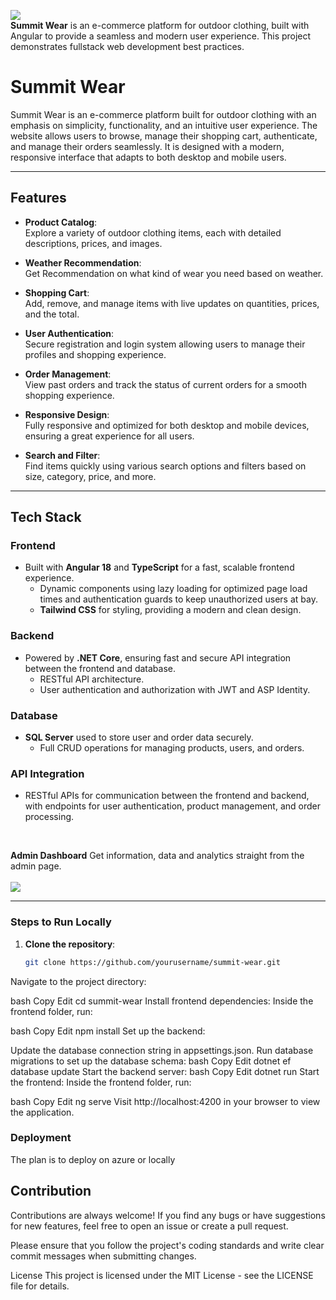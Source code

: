 
<img src="https://res.cloudinary.com/dm3vmtten/image/upload/v1737033442/SummitWearNoBg_qa98lx.png"></img> <br />
**Summit Wear** is an e-commerce platform for outdoor clothing, built with Angular to provide a seamless and modern user experience. This project demonstrates fullstack web development best practices.

# Summit Wear

Summit Wear is an e-commerce platform built for outdoor clothing with an emphasis on simplicity, functionality, and an intuitive user experience. The website allows users to browse, manage their shopping cart, authenticate, and manage their orders seamlessly. It is designed with a modern, responsive interface that adapts to both desktop and mobile users.

---

## Features

- **Product Catalog**:  
  Explore a variety of outdoor clothing items, each with detailed descriptions, prices, and images.

- **Weather Recommendation**:<br />
  Get Recommendation on what kind of wear you need based on weather.

- **Shopping Cart**:  
  Add, remove, and manage items with live updates on quantities, prices, and the total.

- **User Authentication**:  
  Secure registration and login system allowing users to manage their profiles and shopping experience.

- **Order Management**:  
  View past orders and track the status of current orders for a smooth shopping experience.

- **Responsive Design**:  
  Fully responsive and optimized for both desktop and mobile devices, ensuring a great experience for all users.

- **Search and Filter**:  
  Find items quickly using various search options and filters based on size, category, price, and more.

---



## Tech Stack

### Frontend
- Built with **Angular 18** and **TypeScript** for a fast, scalable frontend experience.
  - Dynamic components using lazy loading for optimized page load times and authentication guards to keep unauthorized users at bay.
  - **Tailwind CSS** for styling, providing a modern and clean design.

### Backend
- Powered by **.NET Core**, ensuring fast and secure API integration between the frontend and database.
  - RESTful API architecture.
  - User authentication and authorization with JWT and ASP Identity.

### Database
- **SQL Server** used to store user and order data securely.
  - Full CRUD operations for managing products, users, and orders.

### API Integration
- RESTful APIs for communication between the frontend and backend, with endpoints for user authentication, product management, and order processing.

  <br />
**Admin Dashboard**
  Get information, data and analytics straight from the admin page. <br />
  <br />
  <img src="https://res.cloudinary.com/dm3vmtten/image/upload/v1741609106/DashBoard_rghkif.jpg"></img>
<hr />

### Steps to Run Locally

1. **Clone the repository**:
   ```bash
   git clone https://github.com/yourusername/summit-wear.git
Navigate to the project directory:

bash
Copy
Edit
cd summit-wear
Install frontend dependencies: Inside the frontend folder, run:

bash
Copy
Edit
npm install
Set up the backend:

Update the database connection string in appsettings.json.
Run database migrations to set up the database schema:
bash
Copy
Edit
dotnet ef database update
Start the backend server:
bash
Copy
Edit
dotnet run
Start the frontend: Inside the frontend folder, run:

bash
Copy
Edit
ng serve
Visit http://localhost:4200 in your browser to view the application.

### Deployment
The plan is to deploy on azure or locally

## Contribution
Contributions are always welcome! If you find any bugs or have suggestions for new features, feel free to open an issue or create a pull request.

Please ensure that you follow the project's coding standards and write clear commit messages when submitting changes.

License
This project is licensed under the MIT License - see the LICENSE file for details.

